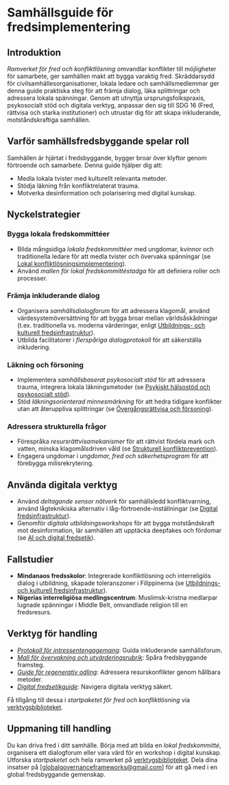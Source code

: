 # Samhällsguide för fredsimplementering

## Introduktion
*Ramverket för fred och konfliktlösning* omvandlar konflikter till möjligheter för samarbete, ger samhällen makt att bygga varaktig fred. Skräddarsydd för civilsamhällesorganisationer, lokala ledare och samhällsmedlemmar ger denna guide praktiska steg för att främja dialog, läka splittringar och adressera lokala spänningar. Genom att utnyttja ursprungsfolkspraxis, psykosocialt stöd och digitala verktyg, anpassar den sig till SDG 16 (Fred, rättvisa och starka institutioner) och utrustar dig för att skapa inkluderande, motståndskraftiga samhällen.

## Varför samhällsfredsbyggande spelar roll
Samhällen är hjärtat i fredsbyggande, bygger broar över klyftor genom förtroende och samarbete. Denna guide hjälper dig att:
- Medla lokala tvister med kulturellt relevanta metoder.
- Stödja läkning från konfliktrelaterat trauma.
- Motverka desinformation och polarisering med digital kunskap.

## Nyckelstrategier
### Bygga lokala fredskommittéer
- Bilda mångsidiga *lokala fredskommittéer* med ungdomar, kvinnor och traditionella ledare för att medla tvister och övervaka spänningar (se [Lokal konfliktlösningsimplementering](/frameworks/docs/implementation/peace#local-implementation)).
- Använd *mallen för lokal fredskommittéstadga* för att definiera roller och processer.

### Främja inkluderande dialog
- Organisera *samhällsdialogforum* för att adressera klagomål, använd värdesystemöversättning för att bygga broar mellan världsåskådningar (t.ex. traditionella vs. moderna värderingar, enligt [Utbildnings- och kulturell fredsinfrastruktur](/frameworks/docs/implementation/peace#educational-cultural-infrastructure)).
- Utbilda facilitatorer i *flerspåriga dialogprotokoll* för att säkerställa inkludering.

### Läkning och försoning
- Implementera *samhällsbaserat psykosocialt stöd* för att adressera trauma, integrera lokala läkningsmetoder (se [Psykiskt hälsostöd och psykosocialt stöd](/frameworks/docs/implementation/peace#mental-health)).
- Stöd *läkningsorienterad minnesmärkning* för att hedra tidigare konflikter utan att återuppliva splittringar (se [Övergångsrättvisa och försoning](/frameworks/docs/implementation/peace#transitional-justice)).

### Adressera strukturella frågor
- Förespråka *resursrättvisamekanismer* för att rättvist fördela mark och vatten, minska klagomålsdriven våld (se [Strukturell konfliktprevention](/frameworks/docs/implementation/peace#structural-prevention)).
- Engagera ungdomar i *ungdomar, fred och säkerhetsprogram* för att förebygga milisrekrytering.

## Använda digitala verktyg
- Använd *deltagande sensor nätverk* för samhällsledd konfliktvarning, använd lågteknikiska alternativ i låg-förtroende-inställningar (se [Digital fredsinfrastruktur](/frameworks/docs/implementation/peace#digital-infrastructure)).
- Genomför *digitala utbildningsworkshops* för att bygga motståndskraft mot desinformation, lär samhällen att upptäcka deepfakes och fördomar (se [AI och digital fredsetik](/frameworks/docs/implementation/peace#ai-ethics)).

## Fallstudier
- **Mindanaos fredsskolor**: Integrerade konfliktlösning och interreligiös dialog i utbildning, skapade toleranszoner i Filippinerna (se [Utbildnings- och kulturell fredsinfrastruktur](/frameworks/docs/implementation/peace#educational-cultural-infrastructure)).
- **Nigerias interreligiösa medlingscentrum**: Muslimsk-kristna medlarpar lugnade spänningar i Middle Belt, omvandlade religion till en fredsresurs.

## Verktyg för handling
- *[Protokoll för intressentengagemang](/frameworks/tools/peace/stakeholder-engagement-protocol-en.pdf)*: Guida inkluderande samhällsforum.
- *[Mall för övervakning och utvärderingsrubrik](/frameworks/tools/peace/monitoring-evaluation-rubric-en.pdf)*: Spåra fredsbyggande framsteg.
- *[Guide för regenerativ odling](/frameworks/tools/peace/regenerative-farming-guide-en.pdf)*: Adressera resurskonflikter genom hållbara metoder.
- *[Digital fredsetikguide](/frameworks/tools/peace/digital-peace-ethics-guide-en.pdf)*: Navigera digitala verktyg säkert.

Få tillgång till dessa i *startpaketet för fred och konfliktlösning* via [verktygsbiblioteket](/frameworks/tools/peace).

## Uppmaning till handling
Du kan driva fred i ditt samhälle. Börja med att bilda en *lokal fredskommitté*, organisera ett dialogforum eller vara värd för en workshop i digital kunskap. Utforska *startpaketet* och hela ramverket på [verktygsbiblioteket](/frameworks/tools/peace). Dela dina insatser på [globalgovernanceframeworks@gmail.com] för att gå med i en global fredsbyggande gemenskap.
